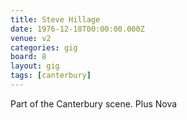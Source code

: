 ```yaml
---
title: Steve Hillage
date: 1976-12-18T00:00:00.000Z
venue: v2
categories: gig
board: 8
layout: gig
tags: [canterbury]
---
```

Part of the Canterbury scene. Plus Nova